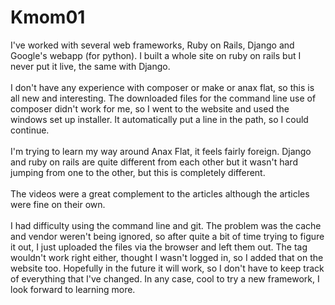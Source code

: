 Kmom01
===============================

I've worked with several web frameworks, Ruby on Rails, Django and Google's webapp (for python).  I built a whole site on ruby on rails but I never put it live, the same with Django. <br><br>
I don't have any experience with composer or make or anax flat, so this is all new and interesting.  The downloaded files for the command line use of composer didn't work for me, so I went to the website and used the windows set up installer.  It automatically put a line in the path, so I could continue.<br><br>
I'm trying to learn my way around Anax Flat, it feels fairly foreign.  Django and ruby on rails are quite different from each other but it wasn't hard jumping from one to the other, but this is completely different.<br><br>
The videos were a great complement to the articles although the articles were fine on their own.<br><br>
I had difficulty using the command line and git.  The problem was the cache and vendor weren't being ignored, so after quite a bit of time trying to figure it out, I just uploaded the files via the browser and left them out.  The tag wouldn't work right either, thought I wasn't logged in, so I added that on the website too.  Hopefully in the future it will work, so I don't have to keep track of everything that I've changed.  In any case, cool to try a new framework, I look forward to learning more.
